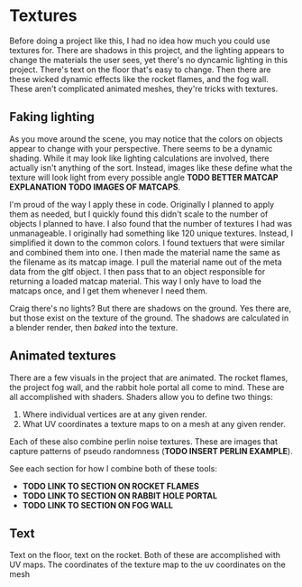 # Textures 
Before doing a project like this, I had no idea how much you could use textures for. There are shadows in this project, and the lighting appears to change the materials the user sees, yet there's no dyncamic lighting in this project. There's text on the floor that's easy to change. Then there are these wicked dynamic effects like the rocket flames, and the fog wall. These aren't complicated animated meshes, they're tricks with textures. 

## Faking lighting
As you move around the scene, you may notice that the colors on objects appear to change with your perspective. There seems to be a dynamic shading. While it may look like lighting calculations are involved, there actually isn't anything of the sort. Instead, images like these define what the texture will look light from every possible angle **TODO BETTER MATCAP EXPLANATION** **TODO IMAGES OF MATCAPS**.

I'm proud of the way I apply these in code. Originally I planned to apply them as needed, but I quickly found this didn't scale to the number of objects I planned to have. I also found that the number of textures I had was unmanageable. I originally had something like 120 unique textures. Instead, I simplified it down to the common colors. I found textuers that were similar and combined them into one. I then made the material name the same as the filename as its matcap image. I pull the material name out of the meta data from the gltf object. I then pass that to an object responsible for returning a loaded matcap material. This way I only have to load the matcaps once, and I get them whenever I need them.

Craig there's no lights? But there are shadows on the ground. Yes there are, but those exist on the texture of the ground. The shadows are calculated in a blender render, then _baked_ into the texture. 

## Animated textures
There are a few visuals in the project that are animated. The rocket flames, the project fog wall, and the rabbit hole portal all come to mind. These are all accomplished with shaders. Shaders allow you to define two things:

1. Where individual vertices are at any given render.
2. What UV coordinates a texture maps to on a mesh at any given render.

Each of these also combine perlin noise textures. These are images that capture patterns of pseudo randomness (**TODO INSERT PERLIN EXAMPLE**). 

See each section for how I combine both of these tools:

- **TODO LINK TO SECTION ON ROCKET FLAMES**
- **TODO LINK TO SECTION ON RABBIT HOLE PORTAL**
- **TODO LINK TO SECTION ON FOG WALL**

## Text
Text on the floor, text on the rocket. Both of these are accomplished with UV maps. The coordinates of the texture map to the uv coordinates on the mesh
